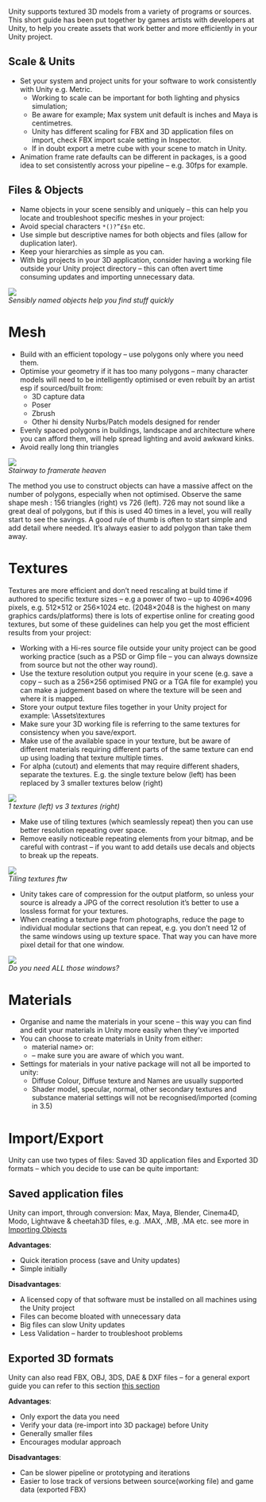 Unity supports textured 3D models from a variety of programs or sources. This short guide has been put together by games artists with developers at Unity, to help you create assets that work better and more efficiently in your Unity project.

Scale & Units
-------------


* Set your system and project units  for your software to work consistently with Unity e.g. Metric.
    * Working to scale can be important for both lighting and physics simulation;
    * Be aware for example; Max system unit default is inches and Maya is centimetres.
    * Unity has different scaling for FBX and 3D application files on import, check FBX import scale setting in Inspector.
    * If in doubt export a metre cube with your scene to match in Unity.
* Animation frame rate defaults can be different in packages, is a good idea to set consistently across your pipeline – e.g. 30fps for example.

Files & Objects
---------------

* Name objects in your scene sensibly and uniquely – this can help you locate and troubleshoot specific meshes in your project:
* Avoid special characters `*()?”£$n`  etc.
* Use simple but descriptive names for both objects and files (allow for duplication later).
* Keep your hierarchies as simple as you can.
* With big projects in your 3D application, consider having a working file outside your Unity project directory – this can often avert time consuming updates and importing unnecessary data.

![](http://docwiki.hq.unity3d.com/uploads/Main/HierarchyWrongRight.png)  
_Sensibly named objects help you find stuff quickly_

Mesh
====


* Build with an efficient topology – use polygons only where you need them.
* Optimise your geometry if it has too many polygons – many character models will need to be intelligently optimised or even rebuilt by an artist esp if sourced/built from:
    * 3D capture data
    * Poser
    * Zbrush
    * Other hi density Nurbs/Patch models designed for render
* Evenly spaced polygons in buildings, landscape and architecture where you can afford them, will help spread lighting and avoid awkward kinks.
* Avoid really long thin triangles

![](http://docwiki.hq.unity3d.com/uploads/Main/GeomWrongRight.png)  
_Stairway to framerate heaven_

The method you use to construct objects can have a massive affect on the number of polygons, especially when not optimised. Observe the same shape mesh : 156 triangles (right) vs 726 (left). 726 may not sound like a great deal of polygons, but if this is used 40 times in a level, you will really start to see the savings. A good rule of thumb is often to start simple and add detail where needed. It’s always easier to add polygon than take them away.

Textures
========


Textures are more efficient and don’t need rescaling at build time if authored to specific texture sizes – e.g a power of two – up to 4096×4096 pixels, e.g. 512×512 or 256×1024 etc.  (2048×2048 is the highest on many graphics cards/platforms) there is lots of expertise online for creating good textures, but some of these guidelines can help you get the most efficient results from your project:

* Working with a Hi-res source file outside your unity project can be good working practice (such as a PSD or Gimp file – you can always downsize from source but not the other way round).
* Use the texture resolution output you require in your scene (e.g. save a copy – such as a 256×256 optimised PNG or a TGA file for example) you can make a judgement based on where the texture will be seen and where it is mapped.
* Store your output texture files together in your Unity project for example: \Assets\textures
* Make sure your 3D working file is referring to the same textures for consistency when you save/export.
* Make use of the available space in your texture, but be aware of different materials requiring different parts of the same texture can end up using loading that texture multiple times.
* For alpha (cutout) and elements that may require different shaders, separate the  textures. E.g. the single texture below (left) has been replaced by 3 smaller textures below (right)

![](http://docwiki.hq.unity3d.com/uploads/Main/Pack_WrongRight2.png)  
_1 texture (left) vs 3 textures (right)_

* Make use of tiling textures (which seamlessly repeat) then you can use better resolution repeating over space.
* Remove easily noticeable repeating elements from your bitmap, and be careful with contrast – if you want to add details use decals and objects to break up the repeats.

![](http://docwiki.hq.unity3d.com/uploads/Main/TexWrongRight.png)  
_Tiling textures ftw_

* Unity takes care of compression for the output platform, so unless your source is already a JPG of the correct resolution it’s better to use a lossless format for your textures.
* When creating a texture page from photographs, reduce the page to individual modular sections that can repeat, e.g. you don’t need 12 of the same windows using up texture space. That way you can have more pixel detail for that one window.

![](http://docwiki.hq.unity3d.com/uploads/Main/BuildingWrongRight.png)  
_Do you need ALL those windows?_

Materials
=========

* Organise and name the materials in your scene – this way you can find and edit your materials in Unity more easily when they’ve imported
* You can choose to create materials in Unity from either:
    * <modelname> material name> or:
    * <texture name> – make sure you are aware of which you want.
* Settings for materials in your native package will not all be imported to unity:
    * Diffuse Colour, Diffuse texture and Names are usually supported
    * Shader model, specular, normal, other secondary textures and substance material settings will not be recognised/imported (coming in 3.5)

Import/Export
=============


Unity can use two types of files: Saved 3D application files and Exported 3D formats – which you decide to use can be quite important:

Saved application files
-----------------------


Unity can import, through conversion:  Max, Maya, Blender, Cinema4D, Modo, Lightwave & cheetah3D files, e.g. .MAX, .MB, .MA etc.
see more in [Importing Objects](howto-importobject.html)

__Advantages__:

* Quick iteration process (save and Unity updates)
* Simple initially

__Disadvantages__:
* A licensed copy of that software must be installed on all machines using the Unity project
* Files can become bloated with unnecessary data
* Big files can slow Unity updates
* Less Validation – harder to troubleshoot problems

Exported 3D formats
-------------------


Unity can also read FBX, OBJ, 3DS, DAE & DXF files – for a general export guide you can refer to this section [this section](howto-exportfbx.html)

__Advantages__:

* Only export the data you need
* Verify your data (re-import into 3D package) before Unity
* Generally smaller files
* Encourages modular approach

__Disadvantages__:

* Can be slower pipeline or prototyping and iterations
* Easier to lose track of versions between source(working file) and game data (exported FBX)
